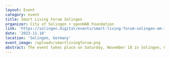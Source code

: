 ```yaml
---
layout: Event
category: event
title: Smart Living Forum Solingen
organizer: City of Solingen + openHAB Foundation
link: 'https://solingen.digital/events/smart-living-forum-solingen-am-18-november-2023'
date: '2023-11-18'
location: 'Solingen, Germany'
event_image: /uploads/smartlivingforum.png
abstract: The event takes place on Saturday, November 18 in Solingen, Germany from 10am-18pm. It is open to the general public and will have a marketplace with booths and a series of talks. The communities of openRemote and ioBroker will also be present.
---
```

